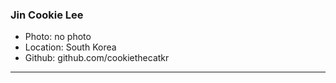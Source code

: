 ### Jin Cookie Lee
- Photo: no photo 
- Location: South Korea
- Github: github.com/cookiethecatkr
***
